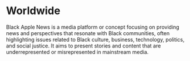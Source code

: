 # Worldwide
 Black Apple News is a media platform or concept focusing on providing news and perspectives that resonate with Black communities, often highlighting issues related to Black culture, business, technology, politics, and social justice. It aims to present stories and content that are underrepresented or misrepresented in mainstream media.
